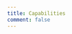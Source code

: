 ```yaml
---
title: Capabilities
comment: false
---
```


<EmailSubscription memo="Get notified when we complete this content and about much other important news." />
